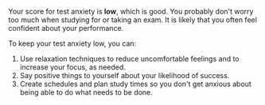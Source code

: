 Your score for test anxiety is **low**, which is good. You probably don't worry too much when studying for or taking an exam. It is likely that you often feel confident about your performance.

To keep your test anxiety low, you can:

1.	Use relaxation techniques to reduce uncomfortable feelings and to increase your focus, as needed. 
2.	Say positive things to yourself about your likelihood of success.
3. Create schedules and plan study times so you don't get anxious about being able to do what needs to be done.
